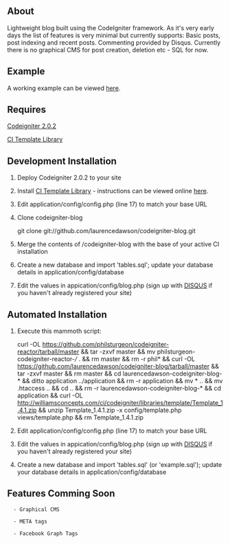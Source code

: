 About
-------
Lightweight blog built using the CodeIgniter framework. As it's very early days the list of features is very minimal but currently supports: Basic posts, post indexing and recent posts. Commenting provided by Disqus. Currently there is no graphical CMS for post creation, deletion etc - SQL for now.

Example
-------
A working example can be viewed [here](http://blog.laurencedawson.com/).

Requires
-------
[Codeigniter 2.0.2](http://codeigniter.com/download_files/reactor/CodeIgniter_2.0.2.zip)

[CI Template Library](http://williamsconcepts.com/ci/codeigniter/libraries/template/)

Development Installation
-------

1. Deploy Codeigniter 2.0.2 to your site

2. Install [CI Template Library](http://williamsconcepts.com/ci/codeigniter/libraries/template/) - instructions can be viewed online [here](http://williamsconcepts.com/ci/codeigniter/libraries/template/start.html).

3. Edit application/config/config.php (line 17) to match your base URL

4. Clone codeigniter-blog

      git clone git://github.com/laurencedawson/codeigniter-blog.git


5. Merge the contents of /codeigniter-blog with the base of your active CI installation

6. Create a new database and import 'tables.sql'; update your database details in application/config/database

7. Edit the values in appication/config/blog.php (sign up with [DISQUS](http://disqus.com/admin/register/) if you haven't already registered your site)

Automated Installation
-------
1. Execute this mammoth script:

      curl -OL https://github.com/philsturgeon/codeigniter-reactor/tarball/master && tar -zxvf master && mv philsturgeon-codeigniter-reactor-*/* . && rm master && rm -r phil* && curl -OL https://github.com/laurencedawson/codeigniter-blog/tarball/master && tar -zxvf master && rm master && cd laurencedawson-codeigniter-blog-* && ditto application ../application && rm -r application && mv * .. && mv .htaccess .. && cd .. && rm -r laurencedawson-codeigniter-blog-* && cd application && curl -OL http://williamsconcepts.com/ci/codeigniter/libraries/template/Template_1.4.1.zip && unzip Template_1.4.1.zip -x config/template.php views/template.php && rm Template_1.4.1.zip

2. Edit application/config/config.php (line 17) to match your base URL

3. Edit the values in appication/config/blog.php (sign up with [DISQUS](http://disqus.com/admin/register/) if you haven't already registered your site)

4. Create a new database and import 'tables.sql' (or 'example.sql'); update your database details in application/config/database


      
Features Comming Soon
-------

      - Graphical CMS
      
      - META tags
      
      - Facebook Graph Tags